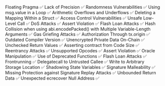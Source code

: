 Floating Pragma ✅
Lack of Precision ✅
Randomness Vulnerabilities ✅
Using msg.value in a Loop ✅
Arithmetic Overflows and Underflows ✅
Deleting a Mapping Within a Struct ✅
Access Control Vulnerabilities ✅
Unsafe Low-Level Call ✅
DoS Attacks ✅
Assert Violation ✅
Flash Loan Attacks ✅
Hash Collision when using abi.encodePacked() with Multiple Variable-Length Arguments ✅
Gas Griefing Attacks ✅
Authorization Through tx.origin ✅
Outdated Compiler Version ✅
Unencrypted Private Data On-Chain ✅
Unchecked Return Values ✅
Asserting contract from Code Size ✅
Reentrancy Attacks ✅
Unsupported Opcodes ✅
Assert Violation ✅
Oracle Manipulation ✅
Use of Deprecated Functions ✅
Flash Loan Attacks ✅
Frontrunning ✅
Delegatecall to Untrusted Callee ✅
Write to Arbitrary Storage Location ✅
Shadowing State Variables ✅
Signature Malleability ✅
Missing Protection against Signature Replay Attacks ✅
Unbounded Return Data ✅
Unexpected ecrecover Null Address ✅